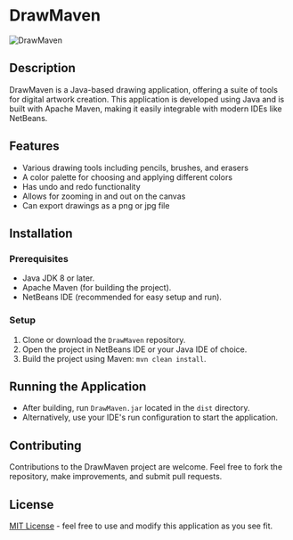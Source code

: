 
# DrawMaven
![DrawMaven](images/drawmaven.gif)

## Description
DrawMaven is a Java-based drawing application, offering a suite of tools for digital artwork creation. This application is developed using Java and is built with Apache Maven, making it easily integrable with modern IDEs like NetBeans.

## Features
- Various drawing tools including pencils, brushes, and erasers
- A color palette for choosing and applying different colors
- Has undo and redo functionality
- Allows for zooming in and out on the canvas
- Can export drawings as a png or jpg file

## Installation

### Prerequisites
- Java JDK 8 or later.
- Apache Maven (for building the project).
- NetBeans IDE (recommended for easy setup and run).

### Setup
1. Clone or download the `DrawMaven` repository.
2. Open the project in NetBeans IDE or your Java IDE of choice.
3. Build the project using Maven: `mvn clean install`.

## Running the Application
- After building, run `DrawMaven.jar` located in the `dist` directory.
- Alternatively, use your IDE's run configuration to start the application.

## Contributing
Contributions to the DrawMaven project are welcome. Feel free to fork the repository, make improvements, and submit pull requests.

## License
[MIT License](LICENSE.md) - feel free to use and modify this application as you see fit.
